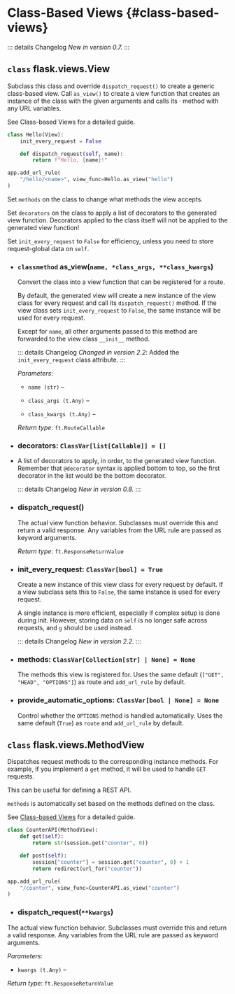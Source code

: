 # Class-Based Views {#class-based-views}

::: details Changelog
*New in version 0.7.*
:::

## `class` flask.views.View

Subclass this class and override `dispatch_request()` to create a generic class-based view. Call `as_view()` to create a view function that creates an instance of the class with the given arguments and calls its · method with any URL variables.

See Class-based Views for a detailed guide.

```python
class Hello(View):
    init_every_request = False

    def dispatch_request(self, name):
        return f"Hello, {name}!"

app.add_url_rule(
    "/hello/<name>", view_func=Hello.as_view("hello")
)
```

Set `methods` on the class to change what methods the view accepts.

Set `decorators` on the class to apply a list of decorators to the generated view function. Decorators applied to the class itself will not be applied to the generated view function!

Set `init_every_request` to `False` for efficiency, unless you need to store request-global data on `self`.

- ### `classmethod` as_view(`name, *class_args, **class_kwargs`)

    Convert the class into a view function that can be registered for a route.

    By default, the generated view will create a new instance of the view class for every request and call its `dispatch_request()` method. If the view class sets `init_every_request` to `False`, the same instance will be used for every request.

    Except for `name`, all other arguments passed to this method are forwarded to the view class `__init__` method.

    ::: details Changelog
    *Changed in version 2.2*: Added the `init_every_request` class attribute.
    :::

    *Parameters*:

    - `name (str)` –

    - `class_args (t.Any)` –

    - `class_kwargs (t.Any)` –

    *Return type*: `ft.RouteCallable`

- ### decorators: `ClassVar[list[Callable]] = []`
- 
    A list of decorators to apply, in order, to the generated view function. Remember that `@decorator` syntax is applied bottom to top, so the first decorator in the list would be the bottom decorator.

    ::: details Changelog
    *New in version 0.8.*
    :::

- ### dispatch_request()

    The actual view function behavior. Subclasses must override this and return a valid response. Any variables from the URL rule are passed as keyword arguments.

    *Return type*: `ft.ResponseReturnValue`

- ### init_every_request: `ClassVar[bool] = True`

    Create a new instance of this view class for every request by default. If a view subclass sets this to `False`, the same instance is used for every request.

    A single instance is more efficient, especially if complex setup is done during init. However, storing data on `self` is no longer safe across requests, and `g` should be used instead.

    ::: details Changelog
    *New in version 2.2.*
    :::

- ### methods: `ClassVar[Collection[str] | None] = None`

    The methods this view is registered for. Uses the same default (`["GET", "HEAD", "OPTIONS"]`) as route and `add_url_rule` by default.

- ### provide_automatic_options: `ClassVar[bool | None] = None`

    Control whether the `OPTIONS` method is handled automatically. Uses the same default (`True`) as `route` and `add_url_rule` by default.

## `class` flask.views.MethodView

Dispatches request methods to the corresponding instance methods. For example, if you implement a `get` method, it will be used to handle `GET` requests.

This can be useful for defining a REST API.

`methods` is automatically set based on the methods defined on the class.

See [Class-based Views](https://flask.palletsprojects.com/en/2.3.x/views/) for a detailed guide.

```python
class CounterAPI(MethodView):
    def get(self):
        return str(session.get("counter", 0))

    def post(self):
        session["counter"] = session.get("counter", 0) + 1
        return redirect(url_for("counter"))

app.add_url_rule(
    "/counter", view_func=CounterAPI.as_view("counter")
)
```

- ### dispatch_request(`**kwargs`)

The actual view function behavior. Subclasses must override this and return a valid response. Any variables from the URL rule are passed as keyword arguments.

*Parameters*:

- `kwargs (t.Any)` –

*Return type*: `ft.ResponseReturnValue`